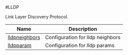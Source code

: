 #LLDP

Link Layer Discovery Protocol.


<table><thead><tr><th>Name</th><th>Description</th></tr></thead><tbody><tr><td><a href=".././lldpneighbors/lldpneighbors/">lldpneighbors</a></td><td>Configuration for lldp neighbors</td></tr><tr><td><a href=".././lldpparam/lldpparam/">lldpparam</a></td><td>Configuration for lldp params</td></tr></tbody></table>
